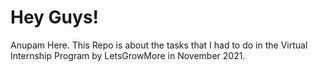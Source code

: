 # Hey Guys!
  Anupam Here.
  This Repo is about the tasks that I had to do in the Virtual Internship Program by LetsGrowMore in November 2021.
